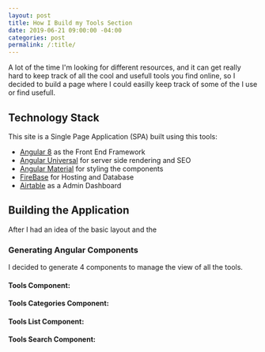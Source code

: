 ```yaml
---
layout: post
title: How I Build my Tools Section
date: 2019-06-21 09:00:00 -04:00
categories: post
permalink: /:title/
---
```

A lot of the time I'm looking for different resources, and it can get really hard to keep track of all the cool and usefull tools you find online, so I decided to build a page where I could easilly keep track of some of the I use or find usefull.

## Technology Stack
This site is a Single Page Application (SPA) built using this tools:
* [Angular 8](https://angular.io) as the Front End Framework
* [Angular Universal]() for server side rendering and SEO
* [Angular Material](https://material.angular.com) for styling the components
* [FireBase](https://firebase.google.com) for Hosting and Database
* [Airtable](https://airtable.com) as a Admin Dashboard


## Building the Application
After I had an idea of the basic layout and the 

### Generating Angular Components

I decided to generate 4 components to manage the view of all the tools.

#### **Tools Component:**


#### **Tools Categories Component:**

#### **Tools List Component:**

#### **Tools Search Component:**

